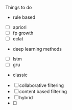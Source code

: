 Things to do
- rule based
- [ ] apriori
- [ ] fp growth
- [ ] eclat
- deep learning methods
- [ ] lstm
- [ ] gru
- classic
- [ ] collaborative filtering
- [ ] content based filtering
- [ ] hybrid
- [ ] 